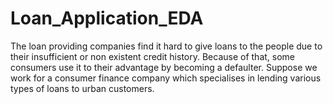 # Loan_Application_EDA
The loan providing companies find it hard to give loans to the people due to their insufficient or non existent credit history. Because of that, some consumers use it to their advantage by becoming a defaulter. Suppose we work for a consumer finance company which specialises in lending various types of loans to urban customers.
